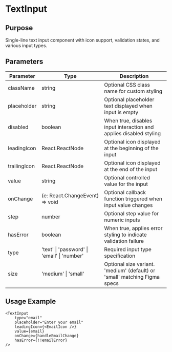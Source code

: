 # TextInput

## Purpose

Single-line text input component with icon support, validation states, and various input types.

## Parameters

| Parameter    | Type                                             | Description                                                               |
| ------------ | ------------------------------------------------ | ------------------------------------------------------------------------- |
| className    | string                                           | Optional CSS class name for custom styling                                |
| placeholder  | string                                           | Optional placeholder text displayed when input is empty                   |
| disabled     | boolean                                          | When true, disables input interaction and applies disabled styling        |
| leadingIcon  | React.ReactNode                                  | Optional icon displayed at the beginning of the input                     |
| trailingIcon | React.ReactNode                                  | Optional icon displayed at the end of the input                           |
| value        | string                                           | Optional controlled value for the input                                   |
| onChange     | (e: React.ChangeEvent<HTMLInputElement>) => void | Optional callback function triggered when input value changes             |
| step         | number                                           | Optional step value for numeric inputs                                    |
| hasError     | boolean                                          | When true, applies error styling to indicate validation failure           |
| type         | 'text' \| 'password' \| 'email' \| 'number'      | Required input type specification                                         |
| size         | 'medium' \| 'small'                              | Optional size variant. 'medium' (default) or 'small' matching Figma specs |

## Usage Example

```tsx
<TextInput
    type="email"
    placeholder="Enter your email"
    leadingIcon={<EmailIcon />}
    value={email}
    onChange={handleEmailChange}
    hasError={!!emailError}
/>
```
